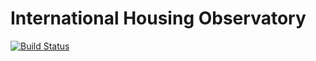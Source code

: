 # International Housing Observatory

[![Build Status](https://travis-ci.org/lancs-macro/international-housing-observatory.svg?branch=master)](https://travis-ci.org/lancs-macro/international-housing-observatory)